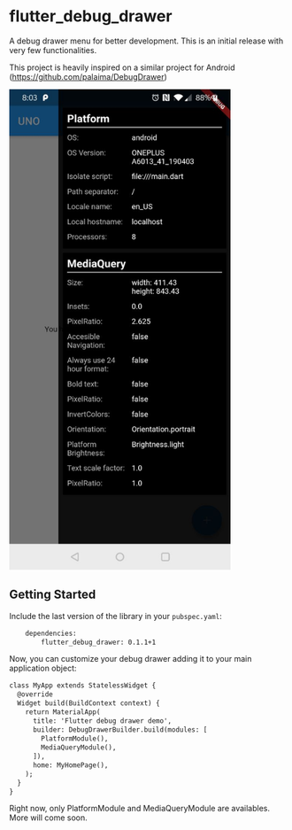 # flutter_debug_drawer

A debug drawer menu for better development. This is an initial release with very few functionalities.

This project is heavily inspired on a similar project for Android (https://github.com/palaima/DebugDrawer)

<img src="readme/screenshot.jpg" alt="Screenshot" width="400"/>


## Getting Started

Include the last version of the library in your `pubspec.yaml`:

```
    dependencies:
        flutter_debug_drawer: 0.1.1+1
```

Now, you can customize your debug drawer adding it to your main application object:

```
class MyApp extends StatelessWidget {
  @override
  Widget build(BuildContext context) {
    return MaterialApp(
      title: 'Flutter debug drawer demo',
      builder: DebugDrawerBuilder.build(modules: [
        PlatformModule(),
        MediaQueryModule(),
      ]),
      home: MyHomePage(),
    );
  }
}
```

Right now, only PlatformModule and MediaQueryModule are availables. More will come soon.

